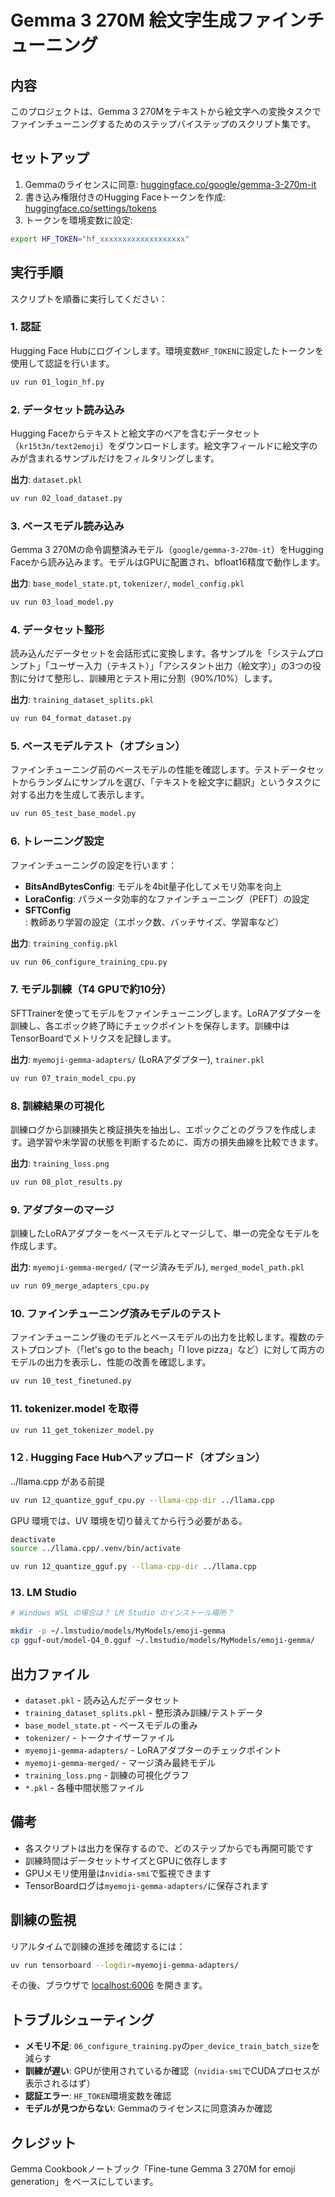 # Gemma 3 270M 絵文字生成ファインチューニング

## 内容

このプロジェクトは、Gemma 3 270Mをテキストから絵文字への変換タスクでファインチューニングするためのステップバイステップのスクリプト集です。

## セットアップ

1. Gemmaのライセンスに同意: [huggingface.co/google/gemma-3-270m-it](https://huggingface.co/google/gemma-3-270m-it)
2. 書き込み権限付きのHugging Faceトークンを作成: [huggingface.co/settings/tokens](https://huggingface.co/settings/tokens)
3. トークンを環境変数に設定:

```bash
export HF_TOKEN="hf_xxxxxxxxxxxxxxxxxxx"
```

## 実行手順

スクリプトを順番に実行してください：

### 1. 認証

Hugging Face Hubにログインします。環境変数`HF_TOKEN`に設定したトークンを使用して認証を行います。

```bash
uv run 01_login_hf.py
```

### 2. データセット読み込み

Hugging Faceからテキストと絵文字のペアを含むデータセット（`kr15t3n/text2emoji`）をダウンロードします。絵文字フィールドに絵文字のみが含まれるサンプルだけをフィルタリングします。

**出力**: `dataset.pkl`

```bash
uv run 02_load_dataset.py
```

### 3. ベースモデル読み込み

Gemma 3 270Mの命令調整済みモデル（`google/gemma-3-270m-it`）をHugging Faceから読み込みます。モデルはGPUに配置され、bfloat16精度で動作します。

**出力**: `base_model_state.pt`, `tokenizer/`, `model_config.pkl`

```bash
uv run 03_load_model.py
```

### 4. データセット整形

読み込んだデータセットを会話形式に変換します。各サンプルを「システムプロンプト」「ユーザー入力（テキスト）」「アシスタント出力（絵文字）」の3つの役割に分けて整形し、訓練用とテスト用に分割（90%/10%）します。

**出力**: `training_dataset_splits.pkl`

```bash
uv run 04_format_dataset.py
```

### 5. ベースモデルテスト（オプション）

ファインチューニング前のベースモデルの性能を確認します。テストデータセットからランダムにサンプルを選び、「テキストを絵文字に翻訳」というタスクに対する出力を生成して表示します。

```bash
uv run 05_test_base_model.py
```

### 6. トレーニング設定

ファインチューニングの設定を行います：

- **BitsAndBytesConfig**: モデルを4bit量子化してメモリ効率を向上
- **LoraConfig**: パラメータ効率的なファインチューニング（PEFT）の設定
- **SFTConfig**: 教師あり学習の設定（エポック数、バッチサイズ、学習率など）

**出力**: `training_config.pkl`

```bash
uv run 06_configure_training_cpu.py
```

### 7. モデル訓練（T4 GPUで約10分）

SFTTrainerを使ってモデルをファインチューニングします。LoRAアダプターを訓練し、各エポック終了時にチェックポイントを保存します。訓練中はTensorBoardでメトリクスを記録します。

**出力**: `myemoji-gemma-adapters/` (LoRAアダプター), `trainer.pkl`

```bash
uv run 07_train_model_cpu.py
```

### 8. 訓練結果の可視化

訓練ログから訓練損失と検証損失を抽出し、エポックごとのグラフを作成します。過学習や未学習の状態を判断するために、両方の損失曲線を比較できます。

**出力**: `training_loss.png`

```bash
uv run 08_plot_results.py
```

### 9. アダプターのマージ

訓練したLoRAアダプターをベースモデルとマージして、単一の完全なモデルを作成します。

**出力**: `myemoji-gemma-merged/` (マージ済みモデル), `merged_model_path.pkl`

```bash
uv run 09_merge_adapters_cpu.py
```

### 10. ファインチューニング済みモデルのテスト

ファインチューニング後のモデルとベースモデルの出力を比較します。複数のテストプロンプト（「let's go to the beach」「I love pizza」など）に対して両方のモデルの出力を表示し、性能の改善を確認します。

```bash
uv run 10_test_finetuned.py
```

### 11. tokenizer.model を取得

```bash
uv run 11_get_tokenizer_model.py
```

### 1２. Hugging Face Hubへアップロード（オプション）

../llama.cpp がある前提

```bash
uv run 12_quantize_gguf_cpu.py --llama-cpp-dir ../llama.cpp
```

GPU 環境では、UV 環境を切り替えてから行う必要がある。

```bash
deactivate
source ../llama.cpp/.venv/bin/activate

uv run 12_quantize_gguf.py --llama-cpp-dir ../llama.cpp
```

### 13. LM Studio

```bash
# Windows WSL の場合は？ LM Studio のインストール場所？

mkdir -p ~/.lmstudio/models/MyModels/emoji-gemma
cp gguf-out/model-Q4_0.gguf ~/.lmstudio/models/MyModels/emoji-gemma/
```

## 出力ファイル

- `dataset.pkl` - 読み込んだデータセット
- `training_dataset_splits.pkl` - 整形済み訓練/テストデータ
- `base_model_state.pt` - ベースモデルの重み
- `tokenizer/` - トークナイザーファイル
- `myemoji-gemma-adapters/` - LoRAアダプターのチェックポイント
- `myemoji-gemma-merged/` - マージ済み最終モデル
- `training_loss.png` - 訓練の可視化グラフ
- `*.pkl` - 各種中間状態ファイル

## 備考

- 各スクリプトは出力を保存するので、どのステップからでも再開可能です
- 訓練時間はデータセットサイズとGPUに依存します
- GPUメモリ使用量は`nvidia-smi`で監視できます
- TensorBoardログは`myemoji-gemma-adapters/`に保存されます

## 訓練の監視

リアルタイムで訓練の進捗を確認するには：

```bash
uv run tensorboard --logdir=myemoji-gemma-adapters/
```

その後、ブラウザで [localhost:6006](http://localhost:6006) を開きます。

## トラブルシューティング

- **メモリ不足**: `06_configure_training.py`の`per_device_train_batch_size`を減らす
- **訓練が遅い**: GPUが使用されているか確認（`nvidia-smi`でCUDAプロセスが表示されるはず）
- **認証エラー**: `HF_TOKEN`環境変数を確認
- **モデルが見つからない**: Gemmaのライセンスに同意済みか確認

## クレジット

Gemma Cookbookノートブック「Fine-tune Gemma 3 270M for emoji generation」をベースにしています。
